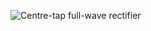 ![Centre-tap full-wave rectifier](https://github.com/user-attachments/assets/41334fc5-be62-4edc-88a7-25c5ebbc902f)
